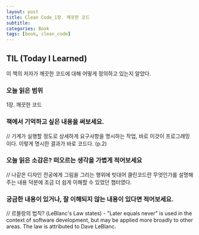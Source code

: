 ```yaml
---
layout: post
title: Clean Code_1장. 깨끗한 코드
subtitle: 
categories: Book
tags: [book, clean_code]
---
```


## TIL (Today I Learned)
이 책의 저자가 깨끗한 코드에 대해 어떻게 정의하고 있는지 알았다.

### 오늘 읽은 범위
1장. 깨끗한 코드

### 책에서 기억하고 싶은 내용을 써보세요.
// 기계가 실행할 정도로 상세하게 요구사항을 명시하는 작업, 바로 이것이 프로그래밍이다. 이렇게 명시한 결과가 바로 코드다. (p.2)

### 오늘 읽은 소감은? 떠오르는 생각을 가볍게 적어보세요
// 나같은 디자인 전공에게 그림을 그리는 행위에 빗대어 클린코드란 무엇인가를 설명해주는 내용 덕분에 조금 더 쉽게 이해할 수 있었던 챕터였다.

### 궁금한 내용이 있거나, 잘 이해되지 않는 내용이 있다면 적어보세요.
// 르블랑의 법칙? (LeBlanc's Law states) - "Later equals never" is used in the context of software development, but may be applied more broadly to other areas. The law is attributed to Dave LeBlanc.
